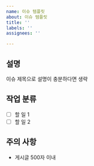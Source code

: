 ```yaml
---
name: 이슈 템플릿
about: 이슈 템플릿
title: ''
labels: ''
assignees: ''

---
```


## 설명
이슈 제목으로 설명이 충분하다면 생략

## 작업 분류
- [ ] 할 일 1
- [ ] 할 일 2

## 주의 사항
- 게시글 500자 이내
